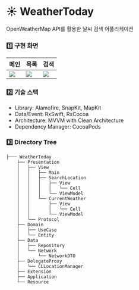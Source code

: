 # ☀️ WeatherToday
OpenWeatherMap API를 활용한 날씨 검색 어플리케이션

### 1️⃣ 구현 화면
|메인|목록|검색|
|---|---|---|
|![](https://i.imgur.com/tOaoRh5.jpg)|![](https://i.imgur.com/5oYadCj.png)|![](https://i.imgur.com/Sb4RGva.png)|

### 2️⃣ 기술 스택
- Library: Alamofire, SnapKit, MapKit
- Data/Event: RxSwift, RxCocoa
- Architecture: MVVM with Clean Architecture
- Dependency Manager: CocoaPods

### 3️⃣ Directory Tree
```
├─── WeatherToday
    ├── Presentation
    │   ├── View
    │   │   ├── Main
    │   │   ├── SearchLocation
    │   │   │   ├── View
    │   │   │   │   └── Cell
    │   │   │   └── ViewModel
    │   │   └── CurrentWeather
    │   │       ├── View
    │   │       │   └── Cell
    │   │       └── ViewModel
    │   └── Protocol
    ├── Domain
    │   ├── UseCase
    │   └── Entity
    ├── Data
    │   ├── Repository
    │   └── Network
    │       └── NetworkDTO
    ├── DelegateProxy
    │   └── CLLocationManager
    ├── Extension
    ├── Application
    └── Resource
```
